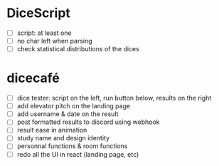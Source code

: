 # DiceScript

- [ ] script: at least one
- [ ] no char left when parsing
- [ ] check statistical distributions of the dices

# dicecafé

- [ ] dice tester: script on the left, run button below, results on the right
- [ ] add elevator pitch on the landing page
- [ ] add username & date on the result
- [ ] post formatted results to discord using webhook
- [ ] result ease in animation
- [ ] study name and design identity
- [ ] personnal functions & room functions
- [ ] redo all the UI in react (landing page, etc)
